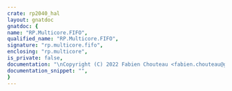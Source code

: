 ```yaml
---
crate: rp2040_hal
layout: gnatdoc
gnatdoc: {
name: "RP.Multicore.FIFO",
qualified_name: "RP.Multicore.FIFO",
signature: "rp.multicore.fifo",
enclosing: "rp.multicore",
is_private: false,
documentation: "\nCopyright (C) 2022 Fabien Chouteau <fabien.chouteau@gmail.com>\n\nSPDX-License-Identifier: BSD-3-Clause",
documentation_snippet: "",
}
---
```

